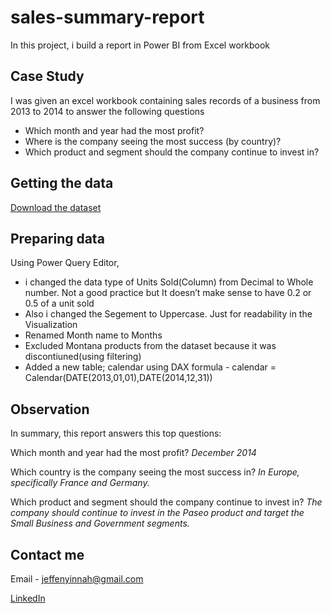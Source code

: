# sales-summary-report
In this project, i build a report in Power BI from Excel workbook

## Case Study
I was given an excel workbook containing sales records of a business from 2013 to 2014 to answer the following questions
- Which month and year had the most profit?
- Where is the company seeing the most success (by country)?
- Which product and segment should the company continue to invest in?

## Getting the data
[Download the dataset](https://go.microsoft.com/fwlink/?LinkID=521962)

## Preparing data
Using Power Query Editor, 
- i changed the data type of Units Sold(Column) from Decimal to Whole number. Not a good practice but It doesn’t make sense to have 0.2 or 0.5 of a unit sold
- Also i changed the Segement to Uppercase. Just for readability in the Visualization
- Renamed Month name to Months
- Excluded Montana products from the dataset because it was discontiuned(using filtering)
- Added a new table; calendar using DAX formula - calendar = Calendar(DATE(2013,01,01),DATE(2014,12,31))

## Observation
In summary, this report answers this top questions:

Which month and year had the most profit? *December 2014*

Which country is the company seeing the most success in? *In Europe, specifically France and Germany.*

Which product and segment should the company continue to invest in? *The company should continue to invest in the Paseo product and target the Small Business and Government segments.*

## Contact me
Email - jeffenyinnah@gmail.com

[LinkedIn](https://www.linkedin.com/in/amamihe-kaiser/)
